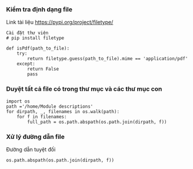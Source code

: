 ### Kiểm tra định dạng file

Link tài liệu https://pypi.org/project/filetype/

```
Cài đặt thư viện 
# pip install filetype
```
```
def isPdf(path_to_file):
    try:
        return filetype.guess(path_to_file).mime == 'application/pdf'
    except:
        return False
        pass
```

### Duyệt tất cả file có trong thư mục và các thư mục con

```
import os
path ='/home/Module descriptions'
for dirpath, _, filenames in os.walk(path):
    for f in filenames:
        full_path = os.path.abspath(os.path.join(dirpath, f))
```

### Xử lý đường dẫn file

Đường dẫn tuyệt đối 
```
os.path.abspath(os.path.join(dirpath, f))
```
